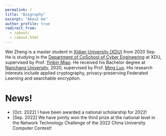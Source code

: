 ```yaml
---
permalink: /
title: "Biography"
excerpt: "About me"
author_profile: true
redirect_from: 
  - /about/
  - /about.html
---
```


Wei Zheng is a master student in [Xidian University (XDU)](https://en.xidian.edu.cn/) from 2020 Sep. He is studying in the [Department of CoSchool of Cyber Engineering](https://ce.xidian.edu.cn/) at XDU, supervised by Prof. [Yinbin Miao](https://web.xidian.edu.cn/ybmiao/index.html). He received his Bachelor degree at [Nanchang University](http://www.ncu.edu.cn/), 2020, supervised by Prof. [Ming Luo](https://soft.ncu.edu.cn/szdw/msfc/L/a6f42443cc9f43d6a9d3fc2f1e455319.htm). His research interests include applied cryptography, privacy-preserving Federated Learning and searchable encryption. 


News!
======
- \[Oct. 2022\] I have been awarded a national scholarship for 2022!
- \[Sep. 2022\] We have jointly won the third prize at the national level in the Network Technology Challenge of the 2022 China University Computer Contest!

